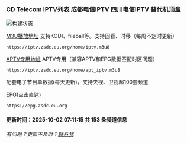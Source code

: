 ### CD Telecom IPTV列表 成都电信IPTV 四川电信IPTV 替代机顶盒
[![构建状态](https://danzhu-01.coding.net/badges/cd-telecom-iptv/job/4701255/build.svg)](/)

[M3U播放地址](https://iptv.zsdc.eu.org/home/iptv.m3u8) 支持KODI、fileball等。支持回看、时移（每周不定时更新）

    https://iptv.zsdc.eu.org/home/iptv.m3u8

[APTV专用地址](https://iptv.zsdc.eu.org/home/apt_iptv.m3u8) APTV专用（兼容APTV和EPG数据匹配时区问题）

    https://iptv.zsdc.eu.org/home/apt_iptv.m3u8

配套电子节目单数据(每天更新)，支持央视、卫视超100套频道

[EPG(点击直达)](https://epg.zsdc.eu.org)
        
    https://epg.zsdc.eu.org

#### 更新时间：2025-10-02 07:11:15 共 153 条频道信息

###### 有问题？更新不及时？[联系我](https://github.com/suzukua/iptv-cd-telecom/issues)
